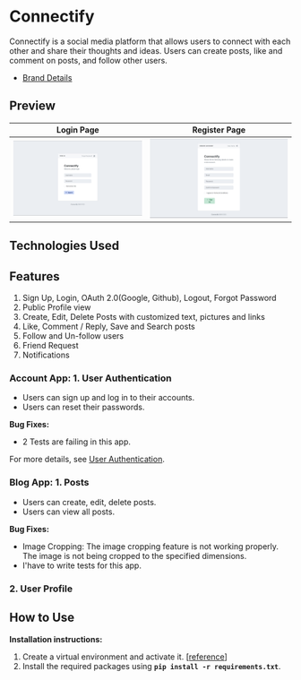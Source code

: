 # Connectify

Connectify is a social media platform that allows users to connect with each other and share their thoughts and ideas. Users can create posts, like and comment on posts, and follow other users.

- [Brand Details](brand-info.md)

## Preview

| Login Page | Register Page |
| --- | --- |
| ![Home Page](./demo/screenshots/sign-in.png) | ![Profile Page](./demo/screenshots/sign-up.png) |


## Technologies Used


## Features

1. Sign Up, Login, OAuth 2.0(Google, Github), Logout, Forgot Password
2. Public Profile view
3. Create, Edit, Delete Posts with customized text, pictures and links
4. Like, Comment / Reply, Save and Search posts
5. Follow and Un-follow users
6. Friend Request
7. Notifications

### Account App: 1. User Authentication

- Users can sign up and log in to their accounts.
- Users can reset their passwords.

**Bug Fixes:**

- 2 Tests are failing in this app.

For more details, see [User Authentication](user-authentication.md).

### Blog App: 1. Posts

- Users can create, edit, delete posts.
- Users can view all posts.

**Bug Fixes:**

- Image Cropping: The image cropping feature is not working properly. The image is not being cropped to the specified dimensions.
- I'have to write tests for this app.


### 2. User Profile

## How to Use

**Installation instructions:**

1. Create a virtual environment and activate it. [[reference](https://gist.github.com/dev-mdirfan/b5fba9cb7b4b6fb3d383c50f7e1e79cb)]
2. Install the required packages using **`pip install -r requirements.txt`**.
